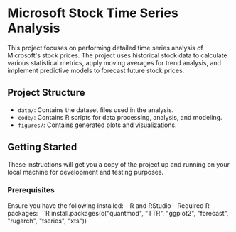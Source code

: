 # Microsoft Stock Time Series Analysis

This project focuses on performing detailed time series analysis of Microsoft's stock prices. The project uses historical stock data to calculate various statistical metrics, apply moving averages for trend analysis, and implement predictive models to forecast future stock prices.

## Project Structure

-   `data/`: Contains the dataset files used in the analysis.
-   `code/`: Contains R scripts for data processing, analysis, and modeling.
-   `figures/`: Contains generated plots and visualizations.

## Getting Started

These instructions will get you a copy of the project up and running on your local machine for development and testing purposes.

### Prerequisites

Ensure you have the following installed: - R and RStudio - Required R packages: \`\`\`R install.packages(c("quantmod", "TTR", "ggplot2", "forecast", "rugarch", "tseries", "xts"))
